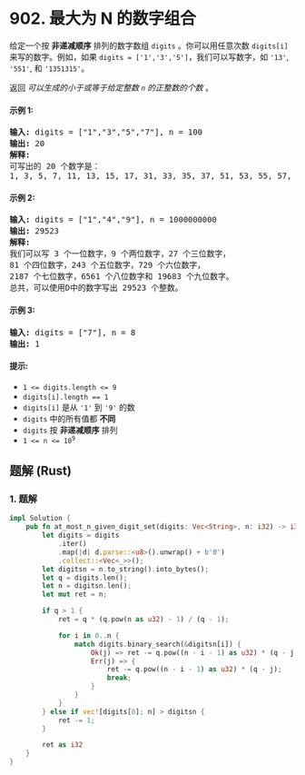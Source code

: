 # 902. 最大为 N 的数字组合
给定一个按 **非递减顺序** 排列的数字数组 `digits` 。你可以用任意次数 `digits[i]` 来写的数字。例如，如果 `digits = ['1','3','5']`，我们可以写数字，如 `'13'`, `'551'`, 和 `'1351315'`。

返回 *可以生成的小于或等于给定整数 `n` 的正整数的个数* 。

#### 示例 1:
<pre>
<strong>输入:</strong> digits = ["1","3","5","7"], n = 100
<strong>输出:</strong> 20
<strong>解释:</strong>
可写出的 20 个数字是：
1, 3, 5, 7, 11, 13, 15, 17, 31, 33, 35, 37, 51, 53, 55, 57, 71, 73, 75, 77.
</pre>

#### 示例 2:
<pre>
<strong>输入:</strong> digits = ["1","4","9"], n = 1000000000
<strong>输出:</strong> 29523
<strong>解释:</strong>
我们可以写 3 个一位数字，9 个两位数字，27 个三位数字，
81 个四位数字，243 个五位数字，729 个六位数字，
2187 个七位数字，6561 个八位数字和 19683 个九位数字。
总共，可以使用D中的数字写出 29523 个整数。
</pre>

#### 示例 3:
<pre>
<strong>输入:</strong> digits = ["7"], n = 8
<strong>输出:</strong> 1
</pre>

#### 提示:
* `1 <= digits.length <= 9`
* `digits[i].length == 1`
* `digits[i]` 是从 `'1'` 到 `'9'` 的数
* `digits` 中的所有值都 **不同**
* `digits` 按 **非递减顺序** 排列
* <code>1 <= n <= 10<sup>9</sup></code>

## 题解 (Rust)

### 1. 题解
```Rust
impl Solution {
    pub fn at_most_n_given_digit_set(digits: Vec<String>, n: i32) -> i32 {
        let digits = digits
            .iter()
            .map(|d| d.parse::<u8>().unwrap() + b'0')
            .collect::<Vec<_>>();
        let digitsn = n.to_string().into_bytes();
        let q = digits.len();
        let n = digitsn.len();
        let mut ret = n;

        if q > 1 {
            ret = q * (q.pow(n as u32) - 1) / (q - 1);

            for i in 0..n {
                match digits.binary_search(&digitsn[i]) {
                    Ok(j) => ret -= q.pow((n - i - 1) as u32) * (q - j - 1),
                    Err(j) => {
                        ret -= q.pow((n - i - 1) as u32) * (q - j);
                        break;
                    }
                }
            }
        } else if vec![digits[0]; n] > digitsn {
            ret -= 1;
        }

        ret as i32
    }
}
```
